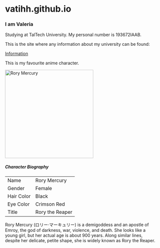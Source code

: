 # vatihh.github.io
<h3>I am Valeria</h3>
<p>Studying at TalTech University. My personal number is 193672IAAB.</p>
<p>This is the site where any information about my university can be found:</p>
<a href="http://www.ttu.ee">Information</a>



<p>This is my favourite anime character.</p>
<img src="https://vignette.wikia.nocookie.net/gate-thus-the-jsdf-fought-there/images/f/fe/Rory.jpg/revision/latest?cb=20180112033407" alt="Rory Mercury" width="290" height="290">

<h5>Character Biography</h5>

<table>
  <tr>
    <td>Name</td>
    <td>Rory Mercury</td>
  </tr>
  <tr>
    <td>Gender</td>
    <td>Female</td>
  </tr>
  <tr>
    <td>Hair Color</td>
    <td>Black</td>
  </tr>
  <tr>
    <td>Eye Color</td>
    <td>Crimson Red</td>
  </tr>
  <tr>
    <td>Title</td>
    <td>Rory the Reaper</td>
  </tr>
</table>

<p>Rory Mercury (ロリー·マーキュリー) is a demigoddess and an apostle of Emroy, the god of darkness, war, violence, and death. She looks like a young girl, but her actual age is about 900 years. Along similar lines, despite her delicate, petite shape, she is widely known as Rory the Reaper.</p>
